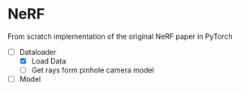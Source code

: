 # NeRF
 From scratch implementation of the original NeRF paper in PyTorch

 - [ ] Dataloader
    - [x] Load Data
    - [ ] Get rays form pinhole camera model
- [ ] Model

